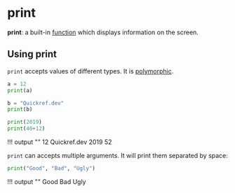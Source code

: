# print

**print**: a built-in [function](/functions) which displays information on the screen.

## Using print

`print` accepts values of different types. It is [polymorphic](https://cs.quickref.dev/polymorphism).

```python
a = 12
print(a)

b = "Quickref.dev"
print(b)

print(2019)
print(40+12)
```

!!! output ""
    12
    Quickref.dev
    2019
    52

`print` can accepts multiple arguments. It will print them separated by space:

```python
print("Good", "Bad", "Ugly")
```

!!! output ""
    Good Bad Ugly
